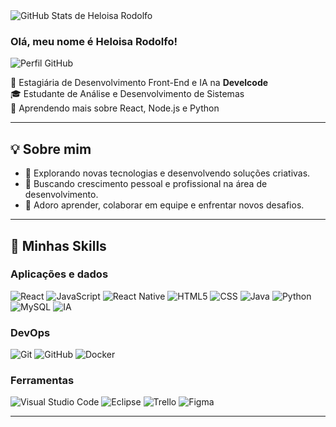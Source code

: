 <img src="https://github-readme-stats.vercel.app/api?username=heloisarodolfo&show_icons=true&title_color=783c00&text_color=af552e&icon_color=783c00&bg_color=f8efd4&cache_seconds=2300" alt="GitHub Stats de Heloisa Rodolfo">

### Olá, meu nome é Heloisa Rodolfo!

<img src="https://img.shields.io/static/v1?label=Perfil&message=Heloisa%20Rodolfo&color=af552e&style=for-the-badge&logo=GitHub" alt="Perfil GitHub">


<p>
💼 Estagiária de Desenvolvimento Front-End e IA na <strong>Develcode</strong><br/>
🎓 Estudante de Análise e Desenvolvimento de Sistemas<br/>
🌱 Aprendendo mais sobre React, Node.js e Python
</p>

---

## 💡 Sobre mim

- 🤔 Explorando novas tecnologias e desenvolvendo soluções criativas.
- 🚀 Buscando crescimento pessoal e profissional na área de desenvolvimento.
- 💬 Adoro aprender, colaborar em equipe e enfrentar novos desafios.

---

## 🚀 Minhas Skills

### **Aplicações e dados**
![React](https://img.shields.io/badge/-React-333333?style=flat&logo=react)
![JavaScript](https://img.shields.io/badge/-JavaScript-333333?style=flat&logo=javascript)
![React Native](https://img.shields.io/badge/-React%20Native-333333?style=flat&logo=react)
![HTML5](https://img.shields.io/badge/-HTML5-333333?style=flat&logo=html5)
![CSS](https://img.shields.io/badge/-CSS-333333?style=flat&logo=css3&logoColor=1572B6)
![Java](https://img.shields.io/badge/-Java-333333?style=flat&logo=java&logoColor=007396)
![Python](https://img.shields.io/badge/-Python-333333?style=flat&logo=python)
![MySQL](https://img.shields.io/badge/-MySQL-333333?style=flat&logo=mysql)
![IA](https://img.shields.io/badge/-Inteligência%20Artificial-333333?style=flat&logo=openai)

### **DevOps**
![Git](https://img.shields.io/badge/-Git-333333?style=flat&logo=git)
![GitHub](https://img.shields.io/badge/-GitHub-333333?style=flat&logo=github)
![Docker](https://img.shields.io/badge/-Docker-333333?style=flat&logo=docker)

### **Ferramentas**
![Visual Studio Code](https://img.shields.io/badge/-VS%20Code-333333?style=flat&logo=visual-studio-code&logoColor=007ACC)
![Eclipse](https://img.shields.io/badge/-Eclipse-333333?style=flat&logo=eclipse-ide&logoColor=2C2255)
![Trello](https://img.shields.io/badge/-Trello-333333?style=flat&logo=trello&logoColor=007ACC)
![Figma](https://img.shields.io/badge/-Figma-333333?style=flat&logo=figma&logoColor=007ACC)

---

